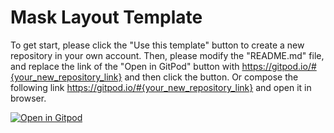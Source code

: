 

# Mask Layout Template

To get start, please click the "Use this template" button to create a new repository in your own account. Then, please modify the "README.md" file, and replace the link of the "Open in GitPod" button with https://gitpod.io/#{your_new_repository_link} and then click the button. Or compose the following link https://gitpod.io/#{your_new_repository_link} and open it in browser.

[![Open in Gitpod](https://gitpod.io/button/open-in-gitpod.svg)](https://gitpod.io/#https://github.com/yuanliuus/Mask-Template.git)
